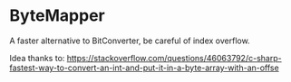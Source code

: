 # ByteMapper
A faster alternative to BitConverter, be careful of index overflow.

Idea thanks to: https://stackoverflow.com/questions/46063792/c-sharp-fastest-way-to-convert-an-int-and-put-it-in-a-byte-array-with-an-offse

